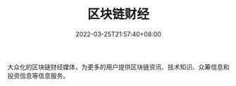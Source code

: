﻿---
weight: 
title: "区块链财经"
description: "大众化的区块链财经媒体，为更多的用户提供区块链资讯、技术知识、众筹信息和投资信息等信息服务"
date: 2022-03-25T21:57:40+08:00
lastmod: 2022-03-25T16:45:40+08:00
draft: false
authors: ["Metabd"]
featuredImage: "qukuailiancaijing.jpg"
link: ""
tags: ["元宇宙资讯","区块链财经"]
categories: ["navigation"]
navigation: ["元宇宙资讯"]
lightgallery: true
toc: true
pinned: false
recommend: false
recommend1: false
---
大众化的区块链财经媒体，为更多的用户提供区块链资讯、技术知识、众筹信息和投资信息等信息服务。
